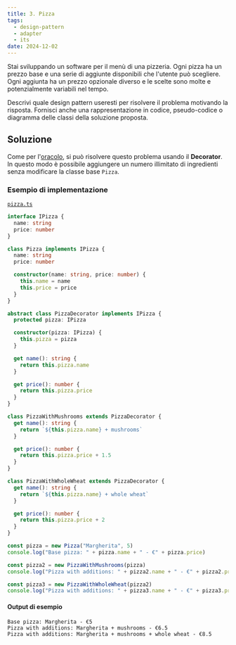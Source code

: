 ```yaml
---
title: 3. Pizza
tags:
  - design-pattern
  - adapter
  - its
date: 2024-12-02
---
```


Stai sviluppando un software per il menù di una pizzeria. Ogni pizza ha un prezzo base e una serie di aggiunte disponibili che l'utente può scegliere. Ogni aggiunta ha un prezzo opzionale diverso e le scelte sono molte e potenzialmente variabili nel tempo.

Descrivi quale design pattern useresti per risolvere il problema motivando la risposta. Fornisci anche una rappresentazione in codice, pseudo-codice o diagramma delle classi della soluzione proposta.

## Soluzione

Come per l'[oracolo](./oracolo), si può risolvere questo problema usando il **Decorator**. In questo modo è possibile aggiungere un numero illimitato di ingredienti senza modificare la classe base `Pizza`.

### Esempio di implementazione

[`pizza.ts`](https://github.com/LeddaZ/design-pattern-code/blob/master/src/pizza.ts)

```ts
interface IPizza {
  name: string
  price: number
}

class Pizza implements IPizza {
  name: string
  price: number

  constructor(name: string, price: number) {
    this.name = name
    this.price = price
  }
}

abstract class PizzaDecorator implements IPizza {
  protected pizza: IPizza

  constructor(pizza: IPizza) {
    this.pizza = pizza
  }

  get name(): string {
    return this.pizza.name
  }

  get price(): number {
    return this.pizza.price
  }
}

class PizzaWithMushrooms extends PizzaDecorator {
  get name(): string {
    return `${this.pizza.name} + mushrooms`
  }

  get price(): number {
    return this.pizza.price + 1.5
  }
}

class PizzaWithWholeWheat extends PizzaDecorator {
  get name(): string {
    return `${this.pizza.name} + whole wheat`
  }

  get price(): number {
    return this.pizza.price + 2
  }
}

const pizza = new Pizza("Margherita", 5)
console.log("Base pizza: " + pizza.name + " - €" + pizza.price)

const pizza2 = new PizzaWithMushrooms(pizza)
console.log("Pizza with additions: " + pizza2.name + " - €" + pizza2.price)

const pizza3 = new PizzaWithWholeWheat(pizza2)
console.log("Pizza with additions: " + pizza3.name + " - €" + pizza3.price)
```

#### Output di esempio

```
Base pizza: Margherita - €5
Pizza with additions: Margherita + mushrooms - €6.5
Pizza with additions: Margherita + mushrooms + whole wheat - €8.5
```
